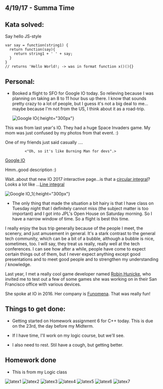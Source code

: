 ## 4/19/17 - Summa Time

## Kata solved:

Say hello JS-style

```
var say = function(string1) {
  return function(say){
    return string1 + ' ' + say;
  }
}
// returns 'Hello World!; -> was in format function x()(){}
```

## Personal: 

- Booked a flight to SFO for Google IO today. So relieving because
  I was planning on taking an 8 to 11 hour bus up there. I know that sounds
  pretty crazy to a lot of people, but I guess it's not a big deal to me...
  maybe because I'm not from the US, I think about it as a road-trip.
  
  ![Google IO](/images/io1.png){:height="300px"} 
  
This was from last year's IO. They had a huge Space Invaders game.
My mom was just confused by my photos from that event.  :)

One of my friends just said casually ....

             <"Oh, so it's like Burning Man for devs".> 
             
[Google IO](https://events.google.com/io/)
               

Hmm..good description :)

Wait..about that new IO 2017 interactive page...is that a [circular integral](https://physics.stackexchange.com/questions/38578/what-does-an-integral-symbol-with-a-circle-mean)?
Looks a lot like ...[Line integral](https://upload.wikimedia.org/wikipedia/commons/b/b0/Line_integral_of_vector_field.gif)

![Google IO_1](/images/io2.png){:height="300px"} 
  
 - The only thing that made the situation a bit hairy is that I have class
  on Tuesday night that I definitely cannot miss (the subject matter is too
  important) and I got into JPL's Open House on Saturday morning. 
  So I have a narrow window of time. So a flight is best this time.
  
  I really enjoy the bus trip generally because of the people I meet, 
  the scenery, and just amusement in general. It's a stark contrast
  to the general tech community, which can be a bit of a bubble, 
  although a bubble is nice, sometimes, too. I will say, they treat
  us really, really well at the tech conferences. I can see how after 
  a while, people have come to expect certain things out of them,
  but I never expect anything except good presentations and to meet
  good people and to strengthen my understanding / knowledge. 
  
  Last year, I met a really cool game developer
  named [Robin Hunicke](https://en.wikipedia.org/wiki/Robin_Hunicke),
  who invited me to test out a few of some games she was working on in their 
  San Francisco office with various devices. 
  
  She spoke at IO in 2016. 
  Her company is [Funomena](http://www.funomena.com/).
  That was really fun!
  
## Things to get done:

- Getting started on Homework assignment 6 for C++ today. 
  This is due on the 23rd, the day before my Midterm. 
  
- If I have time, I'll work on my logic course, but we'll see. 

- I also need to rest. Stil have a cough, but getting better.

## Homework done

- This is from my Logic class 

![latex1](/images/latex_001.png)
![latex2](/images/latex_002.png)
![latex3](/images/latex_003.png)
![latex4](/images/latex_004.png)
![latex5](/images/latex_005.png) 
![latex6](/images/latex_006.png)
![latex7](/images/latex_007.png)


